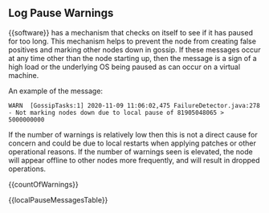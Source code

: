 ## Log Pause Warnings

{{software}} has a mechanism that checks on itself to see if it has paused for too long. This mechanism helps to prevent the node from creating false positives and marking other nodes down in gossip. If these messages occur at any time other than the node starting up, then the message is a sign of a high load or the underlying OS being paused as can occur on a virtual machine.
 
An example of the message:
````
WARN  [GossipTasks:1] 2020-11-09 11:06:02,475 FailureDetector.java:278 - Not marking nodes down due to local pause of 81905048065 > 5000000000
````

If the number of warnings is relatively low then this is not a direct cause for concern and could be due to local restarts when applying patches or other operational reasons. If the number of warnings seen is elevated, the node will appear offline to other nodes more frequently, and will result in dropped operations. 

{{countOfWarnings}}

{{localPauseMessagesTable}}
